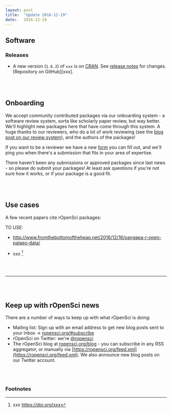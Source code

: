 ```yaml
---
layout: post
title:  "Update 2016-12-19"
date:   2016-12-19
---
```


## Software

### Releases

* A new version (`1.6.2`) of `xxx` is on [CRAN](https://cran.rstudio.com/web/packages/xx). See [release notes](https://github.com/ropensci/xx/releases/tag/v1.6.2) for changes. [Repository on GitHub][xxx].

<br><br>

## Onboarding

We accept community contributed packages via our onboarding system - a software review system, sorta like scholarly paper review, but way better. We'll highlight new packages here that have come through this system. A huge thanks to our reviewers, who do a lot of work reviewing (see the [blog post on our review system](https://ropensci.org/blog/2016/03/28/software-review)),
and the authors of the packages!

If you want to be a reviewer we have a new [form](https://ropensci.org/onboarding/) you can fill out, and we'll ping you when there's a submission that fits in your area of expertise.

There haven't been any submissions or approved packages since last news - so please do submit your packages!  At least ask questions if you're not sure how it works, or if your package is a good fit.

<br><br>

## Use cases

A few recent papers cite rOpenSci packages:

TO USE:

* http://www.fromthebottomoftheheap.net/2016/12/16/pangaea-r-open-palaeo-data/

* xxx [^1]

<br><br>

-----------------------------

<br><br>

## Keep up with rOpenSci news

There are a number of ways to keep up with what rOpenSci is doing:

* Mailing list: Sign up with an email address to get new blog posts sent to your inbox -> [ropensci.org/#subscribe](https://ropensci.org/#subscribe)
* rOpenSci on Twitter: we're [@ropensci](https://twitter.com/ropensci)
* The rOpenSci blog at [ropensci.org/blog](https://ropensci.org/blog) - you can subscribe in any RSS aggregator, or manually via [https://ropensci.org/feed.xml](https://ropensci.org/feed.xml). We also announce new blog posts on our Twitter account.

[xx]: https://github.com/ropensci/xx


<br><br>

### Footnotes

[^1]: xxx <https://doi.org/xxx>
